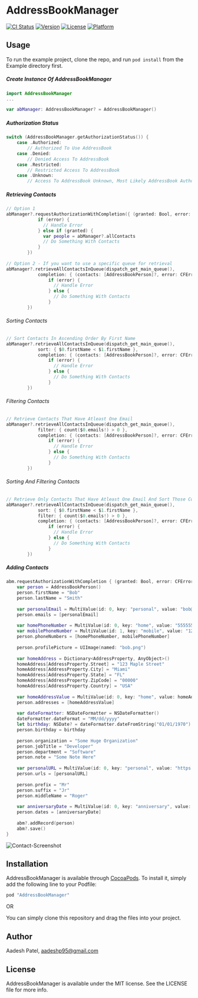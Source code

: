 # AddressBookManager

[![CI Status](http://img.shields.io/travis/aadesh/AddressBookManager.svg?style=flat)](https://travis-ci.org/aadesh/AddressBookManager)
[![Version](https://img.shields.io/cocoapods/v/AddressBookManager.svg?style=flat)](http://cocoapods.org/pods/AddressBookManager)
[![License](https://img.shields.io/cocoapods/l/AddressBookManager.svg?style=flat)](http://cocoapods.org/pods/AddressBookManager)
[![Platform](https://img.shields.io/cocoapods/p/AddressBookManager.svg?style=flat)](http://cocoapods.org/pods/AddressBookManager)

## Usage

To run the example project, clone the repo, and run `pod install` from the Example directory first.

##### Create Instance Of AddressBookManager
```swift
import AddressBookManager
...

var abManager: AddressBookManager? = AddressBookManager()
```

##### Authorization Status

```swift
switch (AddressBookManager.getAuthorizationStatus()) {
    case .Authorized:
        // Authorized To Use AddressBook
    case .Denied:
        // Denied Access To AddressBook
    case .Restricted:
        // Restricted Access To AddressBook
    case .Unknown:
        // Access To AddressBook Unknown, Most Likely AddressBook Authorization Has Not Been Requested Yet
```

##### Retrieving Contacts

```swift
// Option 1
abManager?.requestAuthorizationWithCompletion({ (granted: Bool, error: CFError?) -> Void in
            if (error) {
              // Handle Error 
            } else if (granted) {
              var people = abManager?.allContacts
              // Do Something With Contacts
            }
        })
        
// Option 2 - If you want to use a specific queue for retrieval
abManager?.retrieveAllContactsInQueue(dispatch_get_main_queue(),
            completion: { (contacts: [AddressBookPerson]?, error: CFError?) -> Void in
                if (error) {
                  // Handle Error
                } else {
                  // Do Something With Contacts
                }
        })
```

###### Sorting Contacts
```swift
// Sort Contacts In Ascending Order By First Name
abManager?.retrieveAllContactsInQueue(dispatch_get_main_queue(),
            sort: { $0.firstName < $1.firstName },
            completion: { (contacts: [AddressBookPerson]?, error: CFError?) -> Void in
                if (error) {
                  // Handle Error
                } else {
                  // Do Something With Contacts
                }
        })
```

###### Filtering Contacts
```swift
// Retrieve Contacts That Have Atleast One Email
abManager?.retrieveAllContactsInQueue(dispatch_get_main_queue(),
            filter: { count($0.emails!) > 0 },
            completion: { (contacts: [AddressBookPerson]?, error: CFError?) -> Void in
                if (error) {
                  // Handle Error
                } else {
                  // Do Something With Contacts
                }
        })
```

###### Sorting And Filtering Contacts
```swift
// Retrieve Only Contacts That Have Atleast One Email And Sort Those Contacts In Ascending Order By First Name
abManager?.retrieveAllContactsInQueue(dispatch_get_main_queue(),
            sort: { $0.firstName < $1.firstName },
            filter: { count($0.emails!) > 0 },
            completion: { (contacts: [AddressBookPerson]?, error: CFError?) -> Void in
                if (error) {
                  // Handle Error
                } else {
                  // Do Something With Contacts
                }
        })
```

##### Adding Contacts
```swift
abm.requestAuthorizationWithCompletion { (granted: Bool, error: CFError?) -> Void in
    var person = AddressBookPerson()
    person.firstName = "Bob"
    person.lastName = "Smith"
            
    var personalEmail = MultiValue(id: 0, key: "personal", value: "bob@mail.com")
    person.emails = [personalEmail]
            
    var homePhoneNumber = MultiValue(id: 0, key: "home", value: "5555555555")
    var mobilePhoneNumber = MultiValue(id: 1, key: "mobile", value: "1234567890")
    person.phoneNumbers = [homePhoneNumber, mobilePhoneNumber]
            
    person.profilePicture = UIImage(named: "bob.png")
            
    var homeAddress = Dictionary<AddressProperty, AnyObject>()
    homeAddress[AddressProperty.Street] = "123 Maple Street"
    homeAddress[AddressProperty.City] = "Miami"
    homeAddress[AddressProperty.State] = "FL"
    homeAddress[AddressProperty.ZipCode] = "00000"
    homeAddress[AddressProperty.Country] = "USA"
            
    var homeAddressValue = MultiValue(id: 0, key: "home", value: homeAddress)
    person.addresses = [homeAddressValue]
            
    var dateFormatter: NSDateFormatter = NSDateFormatter()
    dateFormatter.dateFormat = "MM/dd/yyyy"
    let birthday: NSDate? = dateFormatter.dateFromString("01/01/1970")
    person.birthday = birthday
            
    person.organization = "Some Huge Organization"
    person.jobTitle = "Developer"
    person.department = "Software"
    person.note = "Some Note Here"
            
    var personalURL = MultiValue(id: 0, key: "personal", value: "https://somewebsite")
    person.urls = [personalURL]
            
    person.prefix = "Mr"
    person.suffix = "Jr"
    person.middleName = "Roger"
            
    var anniversaryDate = MultiValue(id: 0, key: "anniversary", value: dateFormatter.dateFromString("02/02/2000"))
    person.dates = [anniversaryDate]
            
    abm?.addRecord(person)
    abm?.save()
}
```
![Contact-Screenshot](https://cloud.githubusercontent.com/assets/8670066/7900550/55c84ffe-072d-11e5-8b2e-3d3dadf9f6c5.png)

## Installation

AddressBookManager is available through [CocoaPods](http://cocoapods.org). To install
it, simply add the following line to your Podfile:

```ruby
pod "AddressBookManager"
```
OR

You can simply clone this repository and drag the files into your project.

## Author

Aadesh Patel, aadeshp95@gmail.com

## License

AddressBookManager is available under the MIT license. See the LICENSE file for more info.

